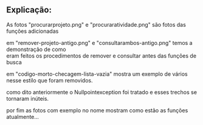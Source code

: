 <h2>Explicação:</h2>
<div><p>As fotos "procurarprojeto.png" e "procuraratividade.png" são fotos das funções adicionadas</div>
<div>em "remover-projeto-antigo.png" e "consultarambos-antigo.png" temos a demonstração de como</div>
<div>eram feitos os procedimentos de remover e consultar antes das funções de busca</div>
<div><p>em "codigo-morto-checagem-lista-vazia" mostra um exemplo de vários nesse estilo que foram removidos.</div>
<div>como dito anteriormente o Nullpointexception foi tratado e esses trechos se tornaram inúteis.</div>
<div><p>por fim as fotos com exemplo no nome mostram como estão as funções atualmente...</div>

